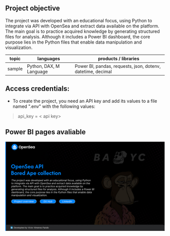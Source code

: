 ﻿<h2>Project objective</h2>
<p>
The project was developed with an educational focus, using Python 
to integrate via API with OpenSea and extract data available on the 
platform. The main goal is to practice acquired knowledge by 
generating structured files for analysis. Although it includes a Power BI 
dashboard, the core purpose lies in the Python files that enable data 
manipulation and visualization.
</p>


| topic  | languages       | products / libraries                                        |
| ------ | --------------- | ----------------------------------------------------------- |
| sample | Python, DAX, M Language | Power BI, pandas, requests, json, dotenv, datetime, decimal |

<h2>Access credentials:</h2>

* To create the project, you need an API key and add its values to a file named ".env" with the following values:
> api_key = < api key> 


<h2>Power BI pages avaliable</h2>

![page1](/Image_background/image18.jpg)
